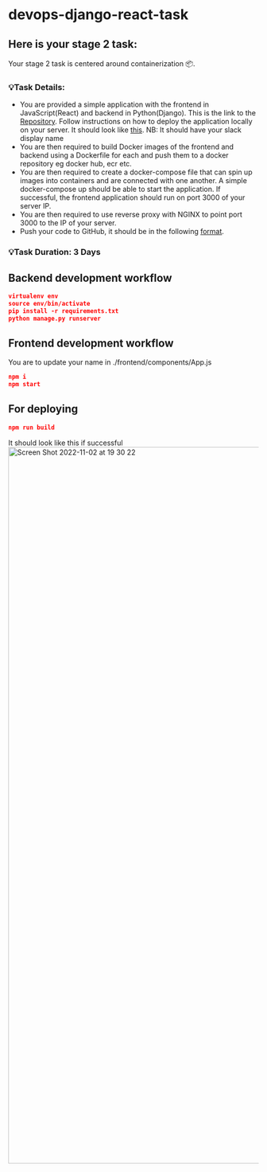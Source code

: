 # devops-django-react-task

## Here is your stage 2 task:
Your stage 2 task is centered around containerization :package:.

### :bulb:Task Details:
- You are provided a simple application with the frontend in JavaScript(React) and backend in Python(Django). This is the link to the [Repository](https://github.com/ibitolamayowa/devops-django-react-task). Follow instructions on how to deploy the application locally on your server. It should look like [this](https://drive.google.com/file/d/1NLHVwg37ExmjsGsbRFunEQ-Y8kZO8Jkz/view). NB: It should have your slack display name
- You are then required to build Docker images of the frontend and backend using a Dockerfile for each and push them to a docker repository eg docker hub, ecr etc.
- You are then required to create a docker-compose file that can spin up images into containers and are connected with one another. A simple docker-compose up should be able to start the application. If successful, the frontend application should run on port 3000 of your server IP.
- You are then required to use reverse proxy with NGINX to point port 3000 to the IP of your server.
- Push your code to GitHub, it should be in the following [format](https://drive.google.com/file/d/1I9nntQQE3MgYgnOED9dIAmtAZ6Kjdu_H/view).

### :bulb:Task Duration: 3 Days

## Backend development workflow

```json
virtualenv env
source env/bin/activate
pip install -r requirements.txt
python manage.py runserver
```

## Frontend development workflow

You are to update your name in ./frontend/components/App.js

```json
npm i
npm start
```

## For deploying

```json
npm run build
```

It should look like this if successful
<img width="1440" alt="Screen Shot 2022-11-02 at 19 30 22" src="https://user-images.githubusercontent.com/66765302/199572589-43bd05b7-95a6-455c-bc25-3cd437c95339.png">
